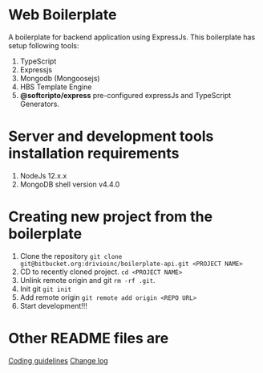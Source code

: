 # Web Boilerplate

A boilerplate for backend application using ExpressJs. This boilerplate has setup following tools:

1. TypeScript
1. Expressjs
1. Mongodb (Mongoosejs)
1. HBS Template Engine
1. **@softcripto/express** pre-configured expressJs and TypeScript Generators.

# Server and development tools installation requirements

1. NodeJs 12.x.x
1. MongoDB shell version v4.4.0

# Creating new project from the boilerplate

1. Clone the repository `git clone git@bitbucket.org:drivioinc/boilerplate-api.git <PROJECT NAME>`
1. CD to recently cloned project. `cd <PROJECT NAME>`
1. Unlink remote origin and git `rm -rf .git`.
1. Init git `git init`
1. Add remote origin `git remote add origin <REPO URL>`
1. Start development!!!

# Other README files are

[Coding guidelines](./GUIDELINES.md)
[Change log](./CHANGELOGS.md)
